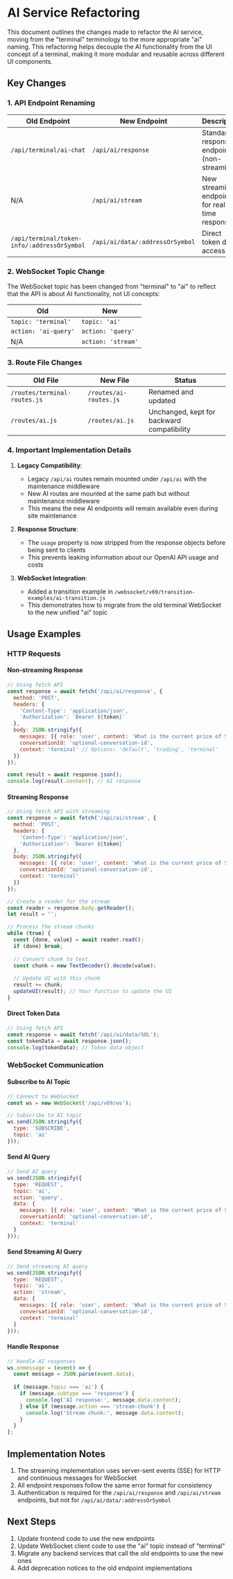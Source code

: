 # AI Service Refactoring

This document outlines the changes made to refactor the AI service, moving from the "terminal" terminology to the more appropriate "ai" naming. This refactoring helps decouple the AI functionality from the UI concept of a terminal, making it more modular and reusable across different UI components.

## Key Changes

### 1. API Endpoint Renaming

| Old Endpoint | New Endpoint | Description |
|--------------|--------------|-------------|
| `/api/terminal/ai-chat` | `/api/ai/response` | Standard AI response endpoint (non-streaming) |
| N/A | `/api/ai/stream` | New streaming endpoint for real-time responses |
| `/api/terminal/token-info/:addressOrSymbol` | `/api/ai/data/:addressOrSymbol` | Direct token data access |

### 2. WebSocket Topic Change

The WebSocket topic has been changed from "terminal" to "ai" to reflect that the API is about AI functionality, not UI concepts:

| Old | New |
|-----|-----|
| `topic: 'terminal'` | `topic: 'ai'` |
| `action: 'ai-query'` | `action: 'query'` |
| N/A | `action: 'stream'` |

### 3. Route File Changes

| Old File | New File | Status |
|----------|----------|--------|
| `/routes/terminal-routes.js` | `/routes/ai-routes.js` | Renamed and updated |
| `/routes/ai.js` | `/routes/ai.js` | Unchanged, kept for backward compatibility |

### 4. Important Implementation Details

1. **Legacy Compatibility**:
   - Legacy `/api/ai` routes remain mounted under `/api/ai` with the maintenance middleware
   - New AI routes are mounted at the same path but without maintenance middleware
   - This means the new AI endpoints will remain available even during site maintenance

2. **Response Structure**:
   - The `usage` property is now stripped from the response objects before being sent to clients
   - This prevents leaking information about our OpenAI API usage and costs

3. **WebSocket Integration**:
   - Added a transition example in `/websocket/v69/transition-examples/ai-transition.js`
   - This demonstrates how to migrate from the old terminal WebSocket to the new unified "ai" topic

## Usage Examples

### HTTP Requests

#### Non-streaming Response
```javascript
// Using fetch API
const response = await fetch('/api/ai/response', {
  method: 'POST',
  headers: {
    'Content-Type': 'application/json',
    'Authorization': `Bearer ${token}`
  },
  body: JSON.stringify({
    messages: [{ role: 'user', content: 'What is the current price of Solana?' }],
    conversationId: 'optional-conversation-id',
    context: 'terminal' // Options: 'default', 'trading', 'terminal'
  })
});

const result = await response.json();
console.log(result.content); // AI response
```

#### Streaming Response
```javascript
// Using fetch API with streaming
const response = await fetch('/api/ai/stream', {
  method: 'POST',
  headers: {
    'Content-Type': 'application/json',
    'Authorization': `Bearer ${token}`
  },
  body: JSON.stringify({
    messages: [{ role: 'user', content: 'What is the current price of Solana?' }],
    conversationId: 'optional-conversation-id',
    context: 'terminal'
  })
});

// Create a reader for the stream
const reader = response.body.getReader();
let result = '';

// Process the stream chunks
while (true) {
  const {done, value} = await reader.read();
  if (done) break;
  
  // Convert chunk to text
  const chunk = new TextDecoder().decode(value);
  
  // Update UI with this chunk
  result += chunk;
  updateUI(result); // Your function to update the UI
}
```

#### Direct Token Data
```javascript
// Using fetch API
const response = await fetch('/api/ai/data/SOL');
const tokenData = await response.json();
console.log(tokenData); // Token data object
```

### WebSocket Communication

#### Subscribe to AI Topic
```javascript
// Connect to WebSocket
const ws = new WebSocket('/api/v69/ws');

// Subscribe to AI topic
ws.send(JSON.stringify({
  type: 'SUBSCRIBE',
  topic: 'ai'
}));
```

#### Send AI Query
```javascript
// Send AI query
ws.send(JSON.stringify({
  type: 'REQUEST',
  topic: 'ai',
  action: 'query',
  data: {
    messages: [{ role: 'user', content: 'What is the current price of Solana?' }],
    conversationId: 'optional-conversation-id',
    context: 'terminal'
  }
}));
```

#### Send Streaming AI Query
```javascript
// Send streaming AI query
ws.send(JSON.stringify({
  type: 'REQUEST',
  topic: 'ai',
  action: 'stream',
  data: {
    messages: [{ role: 'user', content: 'What is the current price of Solana?' }],
    conversationId: 'optional-conversation-id',
    context: 'terminal'
  }
}));
```

#### Handle Response
```javascript
// Handle AI responses
ws.onmessage = (event) => {
  const message = JSON.parse(event.data);
  
  if (message.topic === 'ai') {
    if (message.subtype === 'response') {
      console.log('AI response:', message.data.content);
    } else if (message.action === 'stream-chunk') {
      console.log('Stream chunk:', message.data.content);
    }
  }
};
```

## Implementation Notes

1. The streaming implementation uses server-sent events (SSE) for HTTP and continuous messages for WebSocket
2. All endpoint responses follow the same error format for consistency
3. Authentication is required for the `/api/ai/response` and `/api/ai/stream` endpoints, but not for `/api/ai/data/:addressOrSymbol`

## Next Steps

1. Update frontend code to use the new endpoints
2. Update WebSocket client code to use the "ai" topic instead of "terminal"
3. Migrate any backend services that call the old endpoints to use the new ones
4. Add deprecation notices to the old endpoint implementations